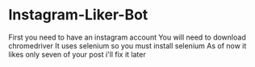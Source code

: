 # Instagram-Liker-Bot
First you need to have an instagram account
You will need to download chromedriver
It uses selenium so you must install selenium
As of now it likes only seven of your post i'll fix it later
